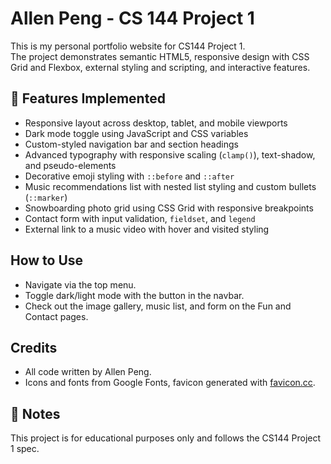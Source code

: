 # Allen Peng - CS 144 Project 1

This is my personal portfolio website for CS144 Project 1.  
The project demonstrates semantic HTML5, responsive design with CSS Grid and Flexbox, external styling and scripting, and interactive features.

## 🔧 Features Implemented
- Responsive layout across desktop, tablet, and mobile viewports
- Dark mode toggle using JavaScript and CSS variables
- Custom-styled navigation bar and section headings
- Advanced typography with responsive scaling (`clamp()`), text-shadow, and pseudo-elements
- Decorative emoji styling with `::before` and `::after`
- Music recommendations list with nested list styling and custom bullets (`::marker`)
- Snowboarding photo grid using CSS Grid with responsive breakpoints
- Contact form with input validation, `fieldset`, and `legend`
- External link to a music video with hover and visited styling

## How to Use
- Navigate via the top menu.
- Toggle dark/light mode with the button in the navbar.
- Check out the image gallery, music list, and form on the Fun and Contact pages.

## Credits
- All code written by Allen Peng.
- Icons and fonts from Google Fonts, favicon generated with [favicon.cc](http://www.favicon.cc/).


## 📝 Notes
This project is for educational purposes only and follows the CS144 Project 1 spec.
